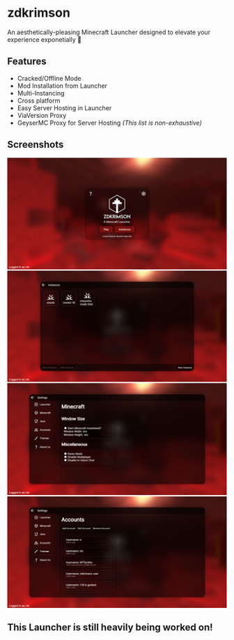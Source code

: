 # zdkrimson

An aesthetically-pleasing Minecraft Launcher designed to elevate your experience exponetially 🌸

## Features 
- Cracked/Offline Mode
- Mod Installation from Launcher
- Multi-Instancing
- Cross platform
- Easy Server Hosting in Launcher
- ViaVersion Proxy
- GeyserMC Proxy for Server Hosting
_(This list is non-exhaustive)_


## Screenshots

![Main Menu](github/home-menu.png)
![Instances](github/instances-menu.png)
![Minecraft Settings](github/minecraft-settings.png)
![Accounts](github/accounts.png)

## This Launcher is still heavily being worked on!
